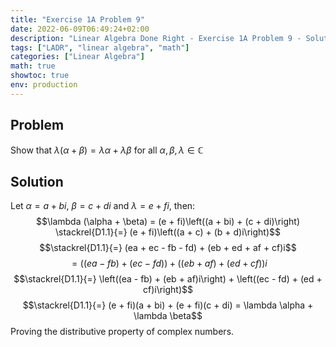 ```yaml
---
title: "Exercise 1A Problem 9"
date: 2022-06-09T06:49:24+02:00
description: "Linear Algebra Done Right - Exercise 1A Problem 9 - Solution"
tags: ["LADR", "linear algebra", "math"]
categories: ["Linear Algebra"]
math: true
showtoc: true
env: production
---
```


## Problem
Show that $\lambda (\alpha + \beta) = \lambda \alpha + \lambda \beta$ for all $\alpha, \beta, \lambda \in \mathbb{C}$

## Solution
Let $\alpha = a + bi$, $\beta = c + di$ and $\lambda = e + fi$, then:
$$\lambda (\alpha + \beta) = (e + fi)\left((a + bi) + (c + di)\right) \stackrel{D1.1}{=} (e + fi)\left((a + c) + (b + d)i\right)$$
$$\stackrel{D1.1}{=} (ea + ec - fb - fd) + (eb + ed + af + cf)i$$
$$= \left((ea - fb) + (ec - fd)\right) + \left((eb + af) + (ed + cf)\right)i$$
$$\stackrel{D1.1}{=} \left((ea - fb) + (eb + af)i\right) + \left((ec - fd) + (ed + cf)i\right)$$
$$\stackrel{D1.1}{=} (e + fi)(a + bi) + (e + fi)(c + di) = \lambda \alpha + \lambda \beta$$
Proving the distributive property of complex numbers.

